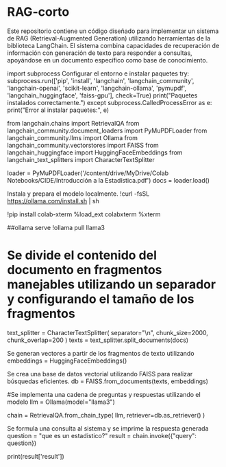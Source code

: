 # RAG-corto
Este repositorio contiene un código diseñado para implementar un sistema de RAG (Retrieval-Augmented Generation) utilizando herramientas de la biblioteca LangChain.  El sistema combina capacidades de recuperación de información con generación de texto para responder a consultas, apoyándose en un documento específico como base de conocimiento.

import subprocess
Configurar el entorno e instalar paquetes
try:
    subprocess.run(['pip', 'install', 'langchain', 'langchain_community', 'langchain-openai',
                    'scikit-learn', 'langchain-ollama', 'pymupdf', 'langchain_huggingface',
                    'faiss-gpu'], check=True)
    print("Paquetes instalados correctamente.")
except subprocess.CalledProcessError as e:
    print("Error al instalar paquetes:", e)

from langchain.chains import RetrievalQA
from langchain_community.document_loaders import  PyMuPDFLoader
from langchain_community.llms import Ollama
from langchain_community.vectorstores import FAISS
from langchain_huggingface import HuggingFaceEmbeddings
from langchain_text_splitters import CharacterTextSplitter

loader =  PyMuPDFLoader('/content/drive/MyDrive/Colab Notebooks/CIDE/Introducción a la Estadística.pdf')
docs = loader.load()

Instala y prepara el modelo localmente.
!curl -fsSL https://ollama.com/install.sh | sh

!pip install colab-xterm
%load_ext colabxterm
%xterm

##ollama serve
!ollama pull llama3 

# Se divide el contenido del documento en fragmentos manejables utilizando un separador y configurando el tamaño de los fragmentos
text_splitter = CharacterTextSplitter(
    separator="\n",
    chunk_size=2000,
    chunk_overlap=200
)
texts = text_splitter.split_documents(docs)

Se generan vectores a partir de los fragmentos de texto utilizando
embeddings = HuggingFaceEmbeddings()

Se crea una base de datos vectorial utilizando FAISS para realizar búsquedas eficientes.
db = FAISS.from_documents(texts, embeddings)

#Se implementa una cadena de preguntas y respuestas utilizando el modelo
llm = Ollama(model="llama3")

chain = RetrievalQA.from_chain_type(
    llm,
    retriever=db.as_retriever()
)

Se formula una consulta al sistema y se imprime la respuesta generada
question = "que es un estadistico?"
result = chain.invoke({"query": question})

print(result['result'])
